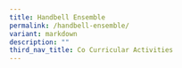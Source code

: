 ```yaml
---
title: Handbell Ensemble
permalink: /handbell-ensemble/
variant: markdown
description: ""
third_nav_title: Co Curricular Activities
---
```

